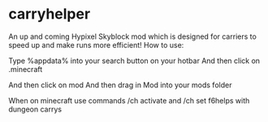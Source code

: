 # carryhelper
An up and coming Hypixel Skyblock mod which is designed for carriers to speed up and make runs more efficient! How to use:

Type %appdata% into your search button on your hotbar And then click on .minecraft

And then click on mod And then drag in Mod into your mods folder

When on minecraft use commands /ch activate and /ch set f6helps with dungeon carrys
